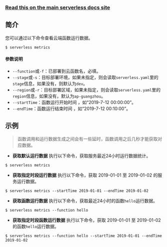<!--
title: Serverless Framework 文档 - 运行数据统计
menuText: 运行数据统计
menuOrder: 11
description: View metrics of a specific Tencent-SCF function within your terminal using the Serverless Framework
layout: Doc
-->

<!-- DOCS-SITE-LINK:START automatically generated  -->

### [Read this on the main serverless docs site](https://www.serverless.com/framework/docs/providers/tencent/cli-reference/metrics/)

<!-- DOCS-SITE-LINK:END -->

## 简介
您可以通过以下命令查看云端函数运行数据。
```
$ serverless metrics
```



#### 参数说明

- `--function`或`-f`：已部署到云函数名，必填。
- `--stage`或`-s`：目标部署环境，如果未指定，则会读取`serverless.yaml`里的`stage`信息，如果没有，则默认为`dev`。
- `--region`或`-r`：目标部署区域，如果未指定，则会读取`serverless.yaml`里的`region`信息，如果没有，默认为`ap-guangzhou`。
- `--startTime`：函数运行开始时间 ，如“2019-7-12 00:00:00”。
- `--endTime`：函数运行结束时间 ，如“2019-7-12 00:10:00”。



## 示例

> 函数调用和运行数据生成之间会有一些延时，函数调用之后几秒才能获取对应数据。



- **获取默认运行数据**
执行以下命令，获取服务最近24小时运行数据统计。
```
$ serverless metrics
```



- **获取指定时段运行数据**
执行以下命令，获取 2019-01-01 至 2019-01-02 的服务运行数据。
```
$ serverless metrics --startTime 2019-01-01 --endTime 2019-01-02
```



- **获取函数运行数据**
执行以下命令，获取最近24小时的函数`hello`运行数据。
```
$ serverless metrics --function hello
```



- **获取指定时段函数运行数据**
执行以下命令，获取 2019-01-01 至 2019-01-02 的函数`hello`运行数据。
```
$ serverless metrics --function hello --startTime 2019-01-01 --endTime 2019-01-02
```
